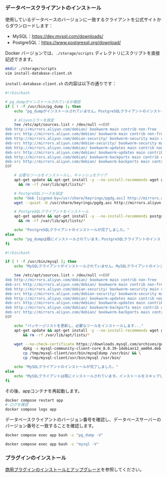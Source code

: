 ### データベースクライアントのインストール

使用しているデータベースのバージョンに一致するクライアントを公式サイトからダウンロードします：

- MySQL：https://dev.mysql.com/downloads/
- PostgreSQL：https://www.postgresql.org/download/

Docker バージョンでは、`./storage/scripts` ディレクトリにスクリプトを直接記述できます。

```bash
mkdir ./storage/scripts
vim install-database-client.sh
```

`install-database-client.sh` の内容は以下の通りです：

<Tabs>

<div label="PostgreSQL" name="PostgreSQL">

```bash
#!/bin/bash

# pg_dumpがインストールされているか確認
if [ ! -f /usr/bin/pg_dump ]; then
    echo "pg_dumpがインストールされていません。PostgreSQLクライアントのインストールを開始します..."

    # Aliyunミラーを設定
    tee /etc/apt/sources.list > /dev/null <<EOF
deb http://mirrors.aliyun.com/debian/ bookworm main contrib non-free
deb-src http://mirrors.aliyun.com/debian/ bookworm main contrib non-free
deb http://mirrors.aliyun.com/debian-security/ bookworm-security main contrib non-free
deb-src http://mirrors.aliyun.com/debian-security/ bookworm-security main contrib non-free
deb http://mirrors.aliyun.com/debian/ bookworm-updates main contrib non-free
deb-src http://mirrors.aliyun.com/debian/ bookworm-updates main contrib non-free
deb http://mirrors.aliyun.com/debian/ bookworm-backports main contrib non-free
deb-src http://mirrors.aliyun.com/debian/ bookworm-backports main contrib non-free
EOF

    # 必要なツールをインストールし、キャッシュをクリア
    apt-get update && apt-get install -y --no-install-recommends wget gnupg \
      && rm -rf /var/lib/apt/lists/*

    # PostgreSQLソースを設定
    echo "deb [signed-by=/usr/share/keyrings/pgdg.asc] http://mirrors.aliyun.com/postgresql/repos/apt bookworm-pgdg main" > /etc/apt/sources.list.d/pgdg.list
    wget --quiet -O /usr/share/keyrings/pgdg.asc http://mirrors.aliyun.com/postgresql/repos/apt/ACCC4CF8.asc

    # PostgreSQLクライアントをインストール
    apt-get update && apt-get install -y --no-install-recommends postgresql-client-16 \
      && rm -rf /var/lib/apt/lists/*

    echo "PostgreSQLクライアントのインストールが完了しました。"
else
    echo "pg_dumpは既にインストールされています。PostgreSQLクライアントのインストールをスキップします。"
fi
```

</div>
<div label="MySQL/MariaDB" name="MySQL/MariaDB">

```bash
#!/bin/bash

if [ ! -f /usr/bin/mysql ]; then
    echo "MySQLクライアントがインストールされていません。MySQLクライアントのインストールを開始します..."

    tee /etc/apt/sources.list > /dev/null <<EOF
deb http://mirrors.aliyun.com/debian/ bookworm main contrib non-free
deb-src http://mirrors.aliyun.com/debian/ bookworm main contrib non-free
deb http://mirrors.aliyun.com/debian-security/ bookworm-security main contrib non-free
deb-src http://mirrors.aliyun.com/debian-security/ bookworm-security main contrib non-free
deb http://mirrors.aliyun.com/debian/ bookworm-updates main contrib non-free
deb-src http://mirrors.aliyun.com/debian/ bookworm-updates main contrib non-free
deb http://mirrors.aliyun.com/debian/ bookworm-backports main contrib non-free
deb-src http://mirrors.aliyun.com/debian/ bookworm-backports main contrib non-free
EOF

    echo "パッケージリストを更新し、必要なツールをインストールします..."
    apt-get update && apt-get install -y --no-install-recommends wget gnupg \
        && rm -rf /var/lib/apt/lists/*

    wget --no-check-certificate https://downloads.mysql.com/archives/get/p/23/file/mysql-community-client-core_8.0.39-1debian12_amd64.deb && \
        dpkg -x mysql-community-client-core_8.0.39-1debian12_amd64.deb /tmp/mysql-client && \
        cp /tmp/mysql-client/usr/bin/mysqldump /usr/bin/ && \
        cp /tmp/mysql-client/usr/bin/mysql /usr/bin/

    echo "MySQLクライアントのインストールが完了しました。"
else
    echo "MySQLクライアントは既にインストールされています。インストールをスキップします。"
fi
```

</div>

</Tabs>

その後、appコンテナを再起動します。

```bash
docker compose restart app
# ログを確認
docker compose logs app
```

データベースクライアントのバージョン番号を確認し、データベースサーバーのバージョン番号と一致することを確認します。

<Tabs>
<div label="PostgreSQL" name="PostgreSQL">

```bash
docker compose exec app bash -c "pg_dump -V"
```

</div>
<div label="MySQL/MariaDB" name="MySQL/MariaDB">

```bash
docker compose exec app bash -c "mysql -V"
```
</div>
</Tabs>

### プラグインのインストール

[商用プラグインのインストールとアップグレード](/welcome/getting-started/plugin)を参照してください。

